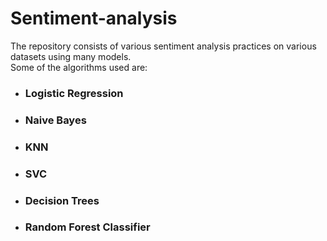 # Sentiment-analysis

The repository consists of various sentiment analysis practices on various datasets using many models.<br>
Some of the algorithms used are:
- ### Logistic Regression
- ### Naive Bayes
- ### KNN
- ### SVC
- ### Decision Trees
- ### Random Forest Classifier
